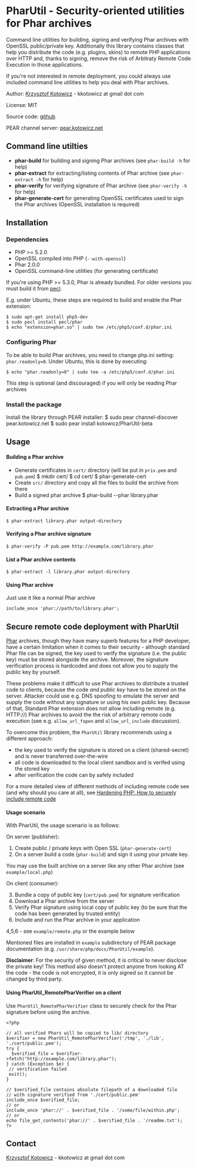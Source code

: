 PharUtil - Security-oriented utilities for Phar archives
========================================================

Command line utilities for building, signing and verifying Phar archives with OpenSSL public/private key.
Additionally this library contains classes that help you distribute the code (e.g. plugins, skins) to remote
PHP applications over HTTP and, thanks to signing, remove the risk of Arbitraty Remote Code Execution in those
applications.

If you're not interested in remote deployment, you could always use included command line utilities to help you
deal with Phar archives.

Author: [Krzysztof Kotowicz](http://blog.kotowicz.net) - kkotowicz at gmail dot com

License: MIT

Source code: [github](http://github.com/koto/phar-util)

PEAR channel server: [pear.kotowicz.net](http://pear.kotowicz.net)

Command line utilties
---------------------
* **phar-build** for building and signing Phar archives (see `phar-build -h` for help)
* **phar-extract** for extracting/listing contents of Phar archive (see `phar-extract -h` for help)
* **phar-verify** for verifying signature of Phar archive (see `phar-verify -h` for help)
* **phar-generate-cert** for generating OpenSSL certificates used to sign the Phar archives (OpenSSL installation is required)

Installation
----------
### Dependencies
* PHP >= 5.2.0
* OpenSSL compiled into PHP (`--with-openssl`)
* Phar 2.0.0
* OpenSSL command-line utilities (for generating certificate)

If you're using PHP >= 5.3.0, Phar is already bundled. For older versions
you must build it from [pecl](http://pecl.php.net).

E.g. under Ubuntu, these steps are required to build and enable the Phar extension:

    $ sudo apt-get install php5-dev
    $ sudo pecl install pecl/phar
    $ echo "extension=phar.so" | sudo tee /etc/php5/conf.d/phar.ini

### Configuring Phar
To be able to build Phar archives, you need to change php.ini setting: `phar.readonly=0`.
Under Ubuntu, this is done by executing:

    $ echo "phar.readonly=0" | sudo tee -a /etc/php5/conf.d/phar.ini

This step is optional (and discouraged) if you will only be reading Phar archives

### Install the package

Install the library through PEAR installer:
    $ sudo pear channel-discover pear.kotowicz.net
    $ sudo pear install kotowicz/PharUtil-beta

Usage
-----
#### Building a Phar archive
* Generate certificates in `cert/` directory (will be put in `priv.pem` and `pub.pem`)
        $ mkdir cert/
        $ cd cert/
        $ phar-generate-cert
* Create `src/` directory and copy all the files to build the archive from there
* Build a signed phar archive
        $ phar-build --phar library.phar

#### Extracting a Phar archive
    $ phar-extract library.phar output-directory

#### Verifying a Phar archive signature
    $ phar-verify -P pub.pem http://example.com/library.phar

#### List a Phar archive contents
    $ phar-extract -l library.phar output-directory

#### Using Phar archive

Just use it like a normal Phar archive

    include_once 'phar://path/to/library.phar';

Secure remote code deployment with PharUtil
-------------------------------------------
[Phar](http://php.net/manual/en/book.phar.php) archives, though they have many superb features for a PHP
developer, have a certain limitation when it comes to their security - although standard Phar file can
be signed, the key used to verify the signature (i.e. the public key) must be stored alongside the archive.
Moreover, the signature verification process is hardcoded and does not allow you to supply the public key
by yourself.

These problems make it difficult to use Phar archives to distribute a trusted code to
clients, because the code *and public key* have to be stored on the server. Attacker could use e.g.
DNS spoofing to emulate the server and supply the code without any signature or using his own
public key. Because of that, Standard Phar extension does not allow including remote (e.g. HTTP://) Phar
archives to avoid the the risk of arbitrary remote code execution (see e.g. `allow_url_fopen`
and `allow_url_include` discussion).

To overcome this problem, the `PharUtil` library recommends using a different approach:

* the key used to verify the signature is stored on a client (shared-secret) and is
  never transferred over-the-wire
* all code is downloaded to the local client sandbox and is verifed using the stored key
* after verification the code can by safely included

For a more detailed view of different methods of including remote code see (and why should you care at all),
see [Hardening PHP: How to securely include remote code](http://blog.kotowicz.net/2010/07/hardening-php-how-to-securely-include.html)

#### Usage scenario

With PharUtil, the usage scenario is as follows:

On server (publisher):

1. Create public / private keys with Open SSL (`phar-generate-cert`)
2. On a server build a code (`phar-build`) and sign it using your private key.

You may use the built archive on a server like any other Phar archive (see `example/local.php`)

On client (consumer):

3. Bundle a copy of public key (`cert/pub.pem`) for signature verification
4. Download a Phar archive from the server
5. Verify Phar signature using local copy of public key (to be sure that the code has
   been generated by trusted entity)
6. Include and run the Phar archive in your application

4,5,6 - see `example/remote.php` or the example below

Mentioned files are installed in `example` subdirectory of PEAR package documentation
(e.g. `/usr/share/php/docs/PharUtil/example`).

**Disclaimer**: For the security of given method, it is critical to never disclose the private key!
This method also doesn't protect anyone from looking AT the code - the code is not encrypted,
it is only signed so it cannot be changed by third party.

#### Using PharUtil_RemotePharVerifier on a client

Use `PharUtil_RemotePharVerifier` class to securely check for the Phar signature
before using the archive.

    <?php

    // all verified Phars will be copied to lib/ directory
    $verifier = new PharUtil_RemotePharVerifier('/tmp', './lib', './cert/public.pem');
    try {
      $verified_file = $verifier->fetch("http://example.com/library.phar");
    } catch (Exception $e) {
     // verification failed
     exit();
    }

    // $verified_file contains absolute filepath of a downloaded file
    // with signature verified from './cert/public.pem'
    include_once $verified_file;
    // or
    include_once 'phar://' . $verified_file . '/some/file/within.php';
    // or
    echo file_get_contents('phar://' . $verified_file . '/readme.txt');
    ?>

Contact
-------
[Krzysztof Kotowicz](http://blog.kotowicz.net) - kkotowicz at gmail dot com

